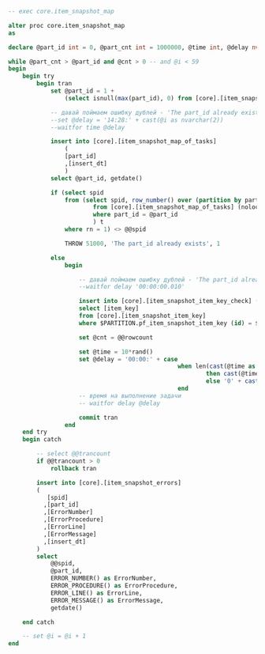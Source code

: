 ﻿```sql
-- exec core.item_snapshot_map

alter proc core.item_snapshot_map
as

declare @part_id int = 0, @part_cnt int = 1000000, @time int, @delay nvarchar(8), @cnt int = 1 --, @i int = 10

while @part_cnt > @part_id and @cnt > 0 -- and @i < 59
begin
	begin try
		begin tran
			set @part_id = 1 + 
				(select isnull(max(part_id), 0) from [core].[item_snapshot_map_of_tasks] (nolock))

			-- давай поймаем ошибку дублей - 'The part_id already exists'
			--set @delay = '14:28:' + cast(@i as nvarchar(2))
 			--waitfor time @delay

			insert into [core].[item_snapshot_map_of_tasks] 
				(
				[part_id]
				,[insert_dt]
				)
			select @part_id, getdate()

			if (select spid
				from (select spid, row_number() over (partition by part_id order by id) rn
						from [core].[item_snapshot_map_of_tasks] (nolock)
						where part_id = @part_id
						) t
				where rn = 1) <> @@spid

				THROW 51000, 'The part_id already exists', 1

			else 
				begin

					-- давай поймаем ошибку дублей - 'The part_id already exists'
					--waitfor delay '00:00:00.010'

					insert into [core].[item_snapshot_item_key_check] ([item_key])
					select [item_key]
					from [core].[item_snapshot_item_key]
					where $PARTITION.pf_item_snapshot_item_key (id) = $PARTITION.pf_item_snapshot_item_key(10000*(@part_id - 1))

					set @cnt = @@rowcount

					set @time = 10*rand()
					set @delay = '00:00:' + case 
												when len(cast(@time as nvarchar(2))) = 2 
														then cast(@time as nvarchar(2))
														else '0' + cast(@time as nvarchar(2)) 
												end
					-- время на выполнение задачи
					-- waitfor delay @delay

					commit tran
				end
	end try
	begin catch

		-- select @@trancount
		if @@trancount > 0
			rollback tran

		insert into [core].[item_snapshot_errors] 
		(
		   [spid]
		  ,[part_id]
		  ,[ErrorNumber]
		  ,[ErrorProcedure]
		  ,[ErrorLine]
		  ,[ErrorMessage]
		  ,[insert_dt]
		)
		select 
			@@spid,
			@part_id,
			ERROR_NUMBER() as ErrorNumber,
			ERROR_PROCEDURE() as ErrorProcedure,
			ERROR_LINE() as ErrorLine,
			ERROR_MESSAGE() as ErrorMessage,
			getdate()

	end catch

	-- set @i = @i + 1
end
```